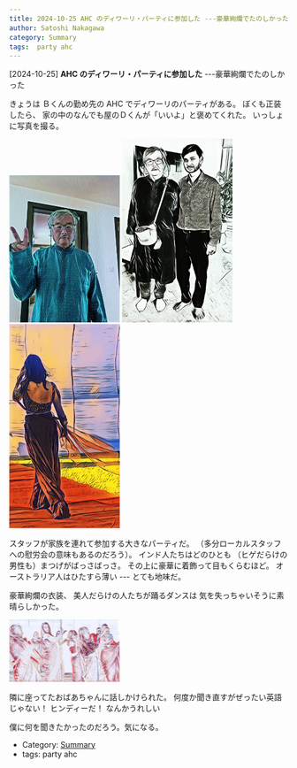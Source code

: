 ```yaml
---
title: 2024-10-25 AHC のディワーリ・パーティに参加した ---豪華絢爛でたのしかった
author: Satoshi Nakagawa
category: Summary
tags:  party ahc
---
```


[2024-10-25] **AHC のディワーリ・パーティに参加した**  ---豪華絢爛でたのしかった

 きょうは
Ｂくんの勤め先の AHC でディワーリのパーティがある。
ぼくも正装したら、
家の中のなんでも屋のＤくんが「いいよ」と褒めてくれた。
いっしょに写真を撮る。

<img src="/pict/sk-tt-me-sketch-pub.jpg" alt="" width="200"/>
<img src="/pict/sk-tt-me-dinesh-pub.jpg" alt="" width="200"/>
<img src="./pict/sk-tt-dancer-pub.jpg" alt="" width="200"/>

 スタッフが家族を連れて参加する大きなパーティだ。
（多分ローカルスタッフへの慰労会の意味もあるのだろう）。
インド人たちはどのひとも
（ヒゲだらけの男性も）まつげがばっさばっさ。
その上に豪華に着飾って目もくらむほど。
オーストラリア人はひたすら薄い --- とても地味だ。

 豪華絢爛の衣装、
美人だらけの人たちが踊るダンスは
気を失っちゃいそうに素晴らしかった。

<img src="/pict/sk-dance-pub.jpg" alt="" width="200"/>
<img src="/pict/sk-dancing-0-pub.jpg" alt="" width="200"/>

 隣に座ってたおばあちゃんに話しかけられた。
何度か聞き直すがぜったい英語じゃない！
ヒンディーだ！
なんかうれしい

 僕に何を聞きたかったのだろう。気になる。

- Category: [Summary](https://merapano.github.io/categories.html#Summary)
- tags:  party ahc
